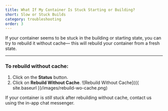 ```yaml
---
title: What If My Container Is Stuck Starting or Building?
short: Slow or Stuck Builds
category: troubleshooting
order: 3
---
```


If your container seems to be stuck in the building or starting state, you can try to rebuild it without cache— this will rebuild your container from a fresh state.

---

### To rebuild without cache:

1. Click on the **Status** button.
2. Click on **Rebuild Without Cache**.
  ![Rebuild Without Cache]({{ site.baseurl }}/images/rebuild-wo-cache.png)

If your container is _still_ stuck after rebuilding without cache, contact us using the in-app chat messenger.
